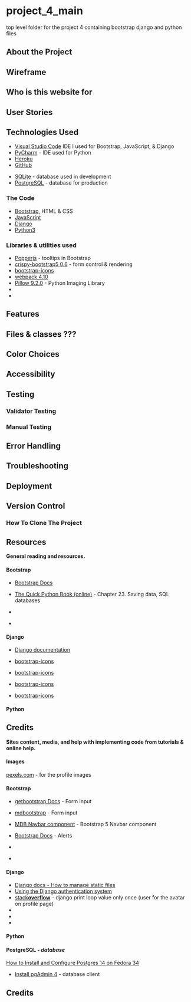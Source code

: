 # project_4_main

top level folder for the project 4 containing bootstrap django and python files

## About the Project

## Wireframe

## Who is this website for

## User Stories

## Technologies Used

- [Visual Studio Code](https://code.visualstudio.com/) IDE I used for Bootstrap, JavaScript, & Django
- [PyCharm](https://www.jetbrains.com/pycharm/) - IDE used for Python
- [Heroku](https://www.heroku.com/)
- [GitHub](https://github.com/)
* [SQLite](https://www.sqlite.org/index.html) - database used in development
* [PostgreSQL](https://www.postgresql.org/) - database for production

### The Code

- [Bootstrap](https://getbootstrap.com/), HTML & CSS
- [JavaScript](https://www.javascript.com/)
- [Django](https://www.djangoproject.com/)
- [Python3](https://www.python.org/)


### Libraries &  utilities used 

* [Popperjs](https://popper.js.org/) - tooltips in Bootstrap
* [crispy-bootstrap5 0.6](https://pypi.org/project/crispy-bootstrap5/) - form control & rendering 
* [bootstrap-icons]()
* [webpack 4.10](https://webpack.js.org/)
* [Pillow 9.2.0](https://pypi.org/project/Pillow/) - Python Imaging Library
* []()
* []()


## Features

## Files & classes ???

## Color Choices

## Accessibility

## Testing

### Validator Testing

### Manual Testing

## Error Handling

## Troubleshooting

## Deployment

## Version Control

### How To Clone The Project

## Resources

**General reading and resources.**

#### Bootstrap

* [Bootstrap Docs](https://getbootstrap.com/docs/5.2/getting-started/introduction/)

* [The Quick Python Book (online)](https://livebook.manning.com/book/the-quick-python-book-third-edition/chapter-23/1) - Chapter 23. Saving data, SQL databases
* []()
* []()

#### Django

* [Django documentation](https://docs.djangoproject.com/en/4.0/)

* [bootstrap-icons]()
* [bootstrap-icons]()
* [bootstrap-icons]()
* [bootstrap-icons]()

#### Python

## Credits

**Sites content, media, and help with implementing code from tutorials & online help.**

#### Images

[pexels.com](https://www.pexels.com/search/cat/) - for the profile images

#### Bootstrap

* [getbootstrap Docs](https://getbootstrap.com/docs/5.2/forms/overview/) - Form input

* [mdbootstrap](https://mdbootstrap.com/docs/standard/forms/input-fields/) - Form input

* [MDB Navbar component](https://mdbootstrap.com/docs/standard/navigation/navbar/?utm_source=pocket_mylist) - Bootstrap 5 Navbar component
* [Bootstrap Docs](https://getbootstrap.com/docs/5.0/components/alerts/?utm_source=pocket_mylist) - Alerts
* []()
* []()



#### Django

* [Django docs - How to manage static files](https://docs.djangoproject.com/en/4.0/howto/static-files/)
* [Using the Django authentication system](https://docs.djangoproject.com/en/4.0/topics/auth/default/)
* [stack**overflow**](https://stackoverflow.com/questions/27171379/django-print-loop-value-only-once) - django print loop value only once (user for the avatar on profile page)
* []()
* []()
* []()





#### Python

#### PostgreSQL *- database*
[How to Install and Configure Postgres 14 on Fedora 34](https://citizix.com/how-to-install-and-configure-postgres-14-on-fedora-34/)
* [Install pgAdmin 4](https://computingforgeeks.com/how-to-install-pgadmin-on-centos-fedora/) - database client

## Credits
